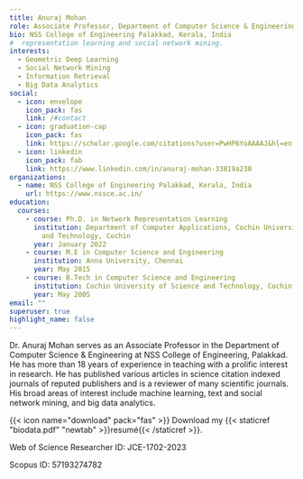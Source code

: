 ```yaml
---
title: Anuraj Mohan
role: Associate Professor, Department of Computer Science & Engineering
bio: NSS College of Engineering Palakkad, Kerala, India
#  representation learning and social network mining.
interests:
  - Geometric Deep Learning
  - Social Network Mining
  - Information Retrieval
  - Big Data Analytics
social:
  - icon: envelope
    icon_pack: fas
    link: /#contact
  - icon: graduation-cap
    icon_pack: fas
    link: https://scholar.google.com/citations?user=PwHP6YoAAAAJ&hl=en
  - icon: linkedin
    icon_pack: fab
    link: https://www.linkedin.com/in/anuraj-mohan-33819a230
organizations:
  - name: NSS College of Engineering Palakkad, Kerala, India
    url: https://www.nssce.ac.in/
education:
  courses:
    - course: Ph.D. in Network Representation Learning
      institution: Department of Computer Applications, Cochin University of Science
        and Technology, Cochin
      year: January 2022
    - course: M.E in Computer Science and Engineering
      institution: Anna University, Chennai
      year: May 2015
    - course: B.Tech in Computer Science and Engineering
      institution: Cochin University of Science and Technology, Cochin
      year: May 2005
email: ""
superuser: true
highlight_name: false
---
```

Dr. Anuraj Mohan  serves as an Associate Professor in the Department of Computer Science & Engineering  at NSS College of Engineering, Palakkad. He has more than 18 years of experience in teaching with a prolific interest in research. He has published various articles in science citation indexed journals of reputed publishers and is a reviewer of many scientific journals. His broad areas of interest include machine learning, text and social network mining, and big data analytics.

{{< icon name="download" pack="fas" >}} Download my {{< staticref "biodata.pdf" "newtab" >}}resumé{{< /staticref >}}.

Web of Science Researcher ID: JCE-1702-2023

Scopus ID: 57193274782


